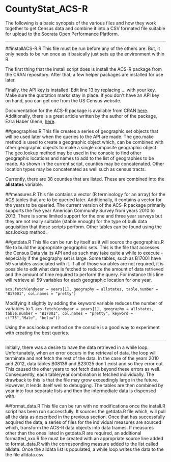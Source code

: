 # CountyStat_ACS-R
The following is a basic synopsis of the various files and how they work together to get Census data and combine it into a CSV formated file suitable for upload to the Socrata Open Performance Platform.

----------

##installACS-R.R
This file must be run before any of the others are.  But, it only needs to be run once as it basically just sets up the environment within R.

The first thing that the install script does is install the ACS-R package from the CRAN repository.  After that, a few helper packages are installed for use later.

Finally, the API key is installed.  Edit line 13 by replacing ... with your key.  Make sure the quotation marks stay in place.  If you don't have an API key on hand, you can get one from the US Census website.  

Documentation for the ACS-R package is available from CRAN [here](https://cran.r-project.org/web/packages/acs/acs.pdf).  Additionally, there is a great article written by the author of the package, Ezra Haber Glenn, [here](http://eglenn.scripts.mit.edu/citystate/wp-content/uploads/2013/06/wpid-working_with_acs_R3.pdf).

##geographies.R
This file creates a series of geographic set objects that will be used later when the queries to the API are made.  The geo.make method is used to create a geographic object which, can be combined with other geographic objects to make a single composite geographic object.  The geo.lookup method may be used in the console to find other geographic locations and names to add to the list of geographies to be made.  As shown in the current script, counties may be concatenated.  Other location types may be concatenated as well such as census tracts.  

Currently, there are 38 counties that are listed.  These are combined into the **allstates** variable.

##measures.R
This file contains a vector (R terminology for an array) for the ACS tables that are to be queried later.  Additionally, it contains a vector for the years to be queried.  The current version of the ACS-R package primarily supports the five year American Community Survey from years 2010 to 2013.  There is some limited support for the one and three year surveys but they are not really suitable (stable enough) for the type of bulk data acquisition that these scripts perform.  Other tables can be found using the acs.lookup method.  

##getdata.R
This file can be run by itself as it will source the geographies.R file to build the appropriate geographic sets.  This is the file that accesses the Census Data via its API and as such may take quite a while to execute - especially if the geography set is large. Some tables, such as B17001 have 59 variables associated with it.  If all of those variables are not required, it is possible to edit what data is fetched to reduce the amount of data retrieved and the amount of time required to perform the query.  For instance this line will retrieve all 59 variables for each geographic location for one year.

    acs.fetch(endyear = years[1], geography = allstates, table.number = "B17001", col.names = "pretty")



Modifying it slightly by adding the keyword variable reduces the number of variables to 1.   `acs.fetch(endyear = years[1], geography = allstates, table.number = "B17001", col.names = "pretty", keyword = c("75","Male", "below"))`

Using the acs.lookup method on the console is a good way to experiment with creating the best queries.  

----------
Initially, there was a desire to have the data retrieved in a while loop.  Unfortunately, when an error occurs in the retrieval of data, the loop will terminate and not fetch the rest of the data. In the case of the years 2010 and 2012, data tables B08136 and B23025 don't exist and so they error out.  This caused the other years to not fetch data beyond these errors as well.  Consequently, each table/year combination is fetched individually.  The drawback to this is that the file may grow exceedingly large in the future.  However, it lends itself well to debugging.  The tables are then combined by year into four separate lists and then the intermediate data is dispensed with.

##format_data.R
 This file can be run with no modifications once the install.R script has been run successfully.  It sources the getdata.R file which, will pull all the data as described in the previous section.  Once that has successfully acquired the data, a series of files for the individual measures are sourced which, transform the ACS-R data objects into data frames.  If measures other than the ones listed in getdata.R are required, an additional formatted_xxx.R file must be created with an appropriate source line added to format_data.R with the corresponding measure added to the list called alldata.  Once the alldata list is populated, a while loop writes the data to the the file alldata.csv.

